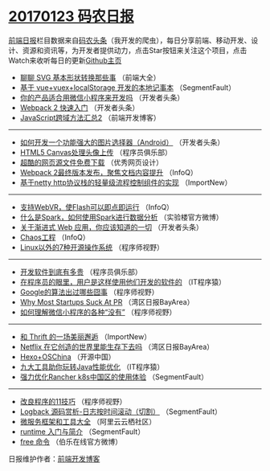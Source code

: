 # [20170123 码农日报](https://github.com/kujian/frontendDaily/blob/master/2017/01/23.md)

[前端日报](http://caibaojian.com/c/news)栏目数据来自[码农头条](http://hao.caibaojian.com/)（我开发的爬虫），每日分享前端、移动开发、设计、资源和资讯等，为开发者提供动力，点击Star按钮来关注这个项目，点击Watch来收听每日的更新[Github主页](https://github.com/kujian/frontendDaily)
* [聊聊 SVG 基本形状转换那些事](http://hao.caibaojian.com/23230.html) （前端大全）
* [基于 vue+vuex+localStorage 开发的本地记事本](http://hao.caibaojian.com/23264.html) （SegmentFault）
* [你的产品适合用微信小程序来开发吗](http://hao.caibaojian.com/23248.html) （开发者头条）
* [Webpack 2 快速入门](http://hao.caibaojian.com/23246.html) （开发者头条）
* [JavaScript跨域方法汇总2](http://hao.caibaojian.com/23282.html) （前端开发博客）

***
* [如何开发一个功能强大的图片选择器（Android）](http://hao.caibaojian.com/23294.html) （开发者头条）
* [HTML5 Canvas处理头像上传](http://hao.caibaojian.com/23241.html) （程序员俱乐部）
* [超酷的网页源文件免费下载](http://hao.caibaojian.com/23286.html) （优秀网页设计）
* [Webpack 2最终版本发布，聚焦文档内容提升](http://hao.caibaojian.com/23196.html) （InfoQ）
* [基于netty http协议栈的轻量级流程控制组件的实现](http://hao.caibaojian.com/23200.html) （ImportNew）

***
* [支持WebVR，使Flash可以即点即运行](http://hao.caibaojian.com/23195.html) （InfoQ）
* [什么是Spark，如何使用Spark进行数据分析](http://hao.caibaojian.com/23275.html) （实验楼官方微博）
* [关于渐进式 Web 应用，你应该知道的一切](http://hao.caibaojian.com/23295.html) （开发者头条）
* [Chaos工程](http://hao.caibaojian.com/23197.html) （InfoQ）
* [Linux以外的7种开源操作系统](http://hao.caibaojian.com/23266.html) （程序师视野）

***
* [开发软件到底有多贵](http://hao.caibaojian.com/23240.html) （程序员俱乐部）
* [在程序员的眼里，用户是这样使用他们开发的软件的](http://hao.caibaojian.com/23253.html) （IT程序猿）
* [Google的算法出过哪些囧事](http://hao.caibaojian.com/23268.html) （程序师视野）
* [Why Most Startups Suck At PR](http://hao.caibaojian.com/23206.html) （湾区日报BayArea）
* [如何理解微信小程序的各种“没有”](http://hao.caibaojian.com/23269.html) （程序师视野）

***
* [和 Thrift 的一场美丽邂逅](http://hao.caibaojian.com/23201.html) （ImportNew）
* [Netflix 在它创造的世界里能生存下去吗](http://hao.caibaojian.com/23204.html) （湾区日报BayArea）
* [Hexo+OSChina](http://hao.caibaojian.com/23284.html) （开源中国）
* [九大工具助你玩转Java性能优化](http://hao.caibaojian.com/23256.html) （IT程序猿）
* [强力优化Rancher k8s中国区的使用体验](http://hao.caibaojian.com/23259.html) （SegmentFault）

***
* [改良程序的11技巧](http://hao.caibaojian.com/23270.html) （程序师视野）
* [Logback 源码赏析-日志按时间滚动（切割）](http://hao.caibaojian.com/23260.html) （SegmentFault）
* [微服务框架和工具大全](http://hao.caibaojian.com/23231.html) （阿里云云栖社区）
* [runtime 入门与简介](http://hao.caibaojian.com/23261.html) （SegmentFault）
* [free 命令](http://hao.caibaojian.com/23290.html) （伯乐在线官方微博）

日报维护作者：[前端开发博客](http://caibaojian.com/) 